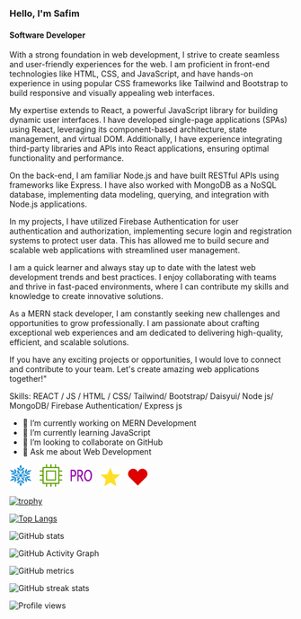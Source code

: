 


### Hello, I'm Safim
#### Software Developer

With a strong foundation in web development, I strive to create seamless and user-friendly experiences for the web. I am proficient in front-end technologies like HTML, CSS, and JavaScript, and have hands-on experience in using popular CSS frameworks like Tailwind and Bootstrap to build responsive and visually appealing web interfaces.

My expertise extends to React, a powerful JavaScript library for building dynamic user interfaces. I have developed single-page applications (SPAs) using React, leveraging its component-based architecture, state management, and virtual DOM. Additionally, I have experience integrating third-party libraries and APIs into React applications, ensuring optimal functionality and performance.

On the back-end, I am familiar Node.js and have built RESTful APIs using frameworks like Express. I have also worked with MongoDB as a NoSQL database, implementing data modeling, querying, and integration with Node.js applications.

In my projects, I have utilized Firebase Authentication for user authentication and authorization, implementing secure login and registration systems to protect user data. This has allowed me to build secure and scalable web applications with streamlined user management.

I am a quick learner and always stay up to date with the latest web development trends and best practices. I enjoy collaborating with teams and thrive in fast-paced environments, where I can contribute my skills and knowledge to create innovative solutions.

As a MERN stack developer, I am constantly seeking new challenges and opportunities to grow professionally. I am passionate about crafting exceptional web experiences and am dedicated to delivering high-quality, efficient, and scalable solutions.

If you have any exciting projects or opportunities, I would love to connect and contribute to your team. Let's create amazing web applications together!"

Skills: REACT / JS / HTML / CSS/ Tailwind/ Bootstrap/ Daisyui/ Node js/ MongoDB/ Firebase Authentication/ Express js

- 🔭 I’m currently working on MERN Development  
- 🌱 I’m currently learning JavaScript 
- 👯 I’m looking to collaborate on GitHub 
- 💬 Ask me about Web Development 


<a href='https://archiveprogram.github.com/'><img src='https://raw.githubusercontent.com/acervenky/animated-github-badges/master/assets/acbadge.gif' width='40' height='40'></a> <a href='https://docs.github.com/en/developers'><img src='https://raw.githubusercontent.com/acervenky/animated-github-badges/master/assets/devbadge.gif' width='40' height='40'></a> <a href='https://github.com/pricing'><img src='https://raw.githubusercontent.com/acervenky/animated-github-badges/master/assets/pro.gif' width='40' height='40'></a> <a href='https://stars.github.com/'><img src='https://raw.githubusercontent.com/acervenky/animated-github-badges/master/assets/starbadge.gif' width='35' height='35'></a> <a href='https://docs.github.com/en/github/supporting-the-open-source-community-with-github-sponsors'><img src='https://raw.githubusercontent.com/acervenky/animated-github-badges/master/assets/sponsorbadge.gif' width='35' height='35'></a> 

[![trophy](https://github-profile-trophy.vercel.app/?username=safim-ninja)](https://github.com/ryo-ma/github-profile-trophy)

[![Top Langs](https://github-readme-stats.vercel.app/api/top-langs/?username=safim-ninja)](https://github.com/anuraghazra/github-readme-stats)

![GitHub stats](https://github-readme-stats.vercel.app/api?username=safim-ninja&show_icons=true&count_private=true)  

![GitHub Activity Graph](https://activity-graph.herokuapp.com/graph?username=safim-ninja)  

![GitHub metrics](https://metrics.lecoq.io/safim-ninja)  

![GitHub streak stats](https://streak-stats.demolab.com/?user=safim-ninja)  

![Profile views](https://gpvc.arturio.dev/safim-ninja)  
